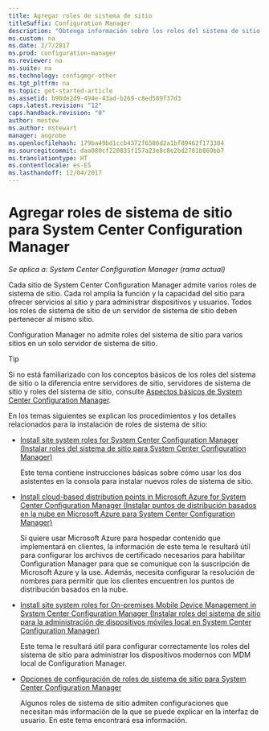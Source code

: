 ```yaml
---
title: Agregar roles de sistema de sitio
titleSuffix: Configuration Manager
description: "Obtenga información sobre los roles del sistema de sitio de Configuration Manager y cómo agregarlos para ampliar las funciones y capacidades de un sitio."
ms.custom: na
ms.date: 2/7/2017
ms.prod: configuration-manager
ms.reviewer: na
ms.suite: na
ms.technology: configmgr-other
ms.tgt_pltfrm: na
ms.topic: get-started-article
ms.assetid: b90de2d9-494e-43ad-b269-c8ed589f37d3
caps.latest.revision: "12"
caps.handback.revision: "0"
author: mestew
ms.author: mstewart
manager: angrobe
ms.openlocfilehash: 179ba49bd1ccb4372f6586d2a1bf89462f173304
ms.sourcegitcommit: daa080cf220835f157a23e8c8e2bd2781b869bb7
ms.translationtype: HT
ms.contentlocale: es-ES
ms.lasthandoff: 12/04/2017
---
```

# <a name="add-site-system-roles-for-system-center-configuration-manager"></a>Agregar roles de sistema de sitio para System Center Configuration Manager

*Se aplica a: System Center Configuration Manager (rama actual)*

Cada sitio de System Center Configuration Manager admite varios roles de sistema de sitio. Cada rol amplía la función y la capacidad del sitio para ofrecer servicios al sitio y para administrar dispositivos y usuarios. Todos los roles de sistema de sitio de un servidor de sistema de sitio deben pertenecer al mismo sitio.   

Configuration Manager no admite roles del sistema de sitio para varios sitios en un solo servidor de sistema de sitio.  

> [!TIP]  
>  Si no está familiarizado con los conceptos básicos de los roles del sistema de sitio o la diferencia entre servidores de sitio, servidores de sistema de sitio y roles del sistema de sitio, consulte [Aspectos básicos de System Center Configuration Manager](../../../../core/understand/fundamentals.md).  

 En los temas siguientes se explican los procedimientos y los detalles relacionados para la instalación de roles de sistema de sitio:  

-   [Install site system roles for System Center Configuration Manager (Instalar roles del sistema de sitio para System Center Configuration Manager)](../../../../core/servers/deploy/configure/install-site-system-roles.md)  

     Este tema contiene instrucciones básicas sobre cómo usar los dos asistentes en la consola para instalar nuevos roles de sistema de sitio.  

-   [Install cloud-based distribution points in Microsoft Azure for System Center Configuration Manager (Instalar puntos de distribución basados en la nube en Microsoft Azure para System Center Configuration Manager)](../../../../core/servers/deploy/configure/install-cloud-based-distribution-points-in-microsoft-azure.md)  

    Si quiere usar Microsoft Azure para hospedar contenido que implementará en clientes, la información de este tema le resultará útil para configurar los archivos de certificado necesarios para habilitar Configuration Manager para que se comunique con la suscripción de Microsoft Azure y la use. Además, necesita configurar la resolución de nombres para permitir que los clientes encuentren los puntos de distribución basados en la nube.  

-   [Install site system roles for On-premises Mobile Device Management in System Center Configuration Manager (Instalar roles del sistema de sitio para la administración de dispositivos móviles local en System Center Configuration Manager)](../../../../mdm/get-started/install-site-system-roles-for-on-premises-mdm.md)  

     Este tema le resultará útil para configurar correctamente los roles del sistema de sitio para administrar los dispositivos modernos con MDM local de Configuration Manager.  

-   [Opciones de configuración de roles de sistema de sitio para System Center Configuration Manager](../../../../core/servers/deploy/configure/configuration-options-for-site-system-roles.md)  

     Algunos roles de sistema de sitio admiten configuraciones que necesitan más información de la que se puede explicar en la interfaz de usuario. En este tema encontrará esa información.  
